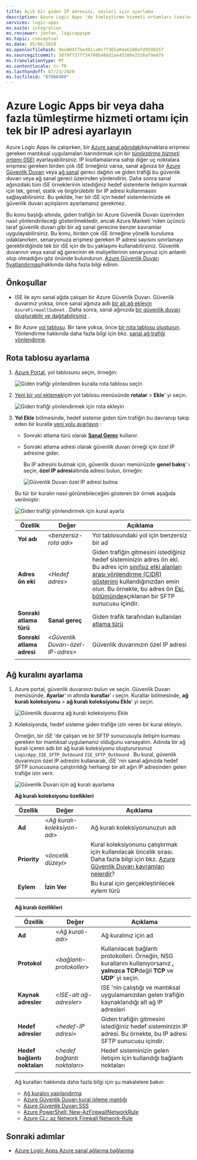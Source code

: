 ```yaml
---
title: Açık bir giden IP adresini, sesleri için ayarlama
description: Azure Logic Apps 'de tümleştirme hizmeti ortamları (sesleri) için tek bir genel giden IP adresi ayarlamayı öğrenin
services: logic-apps
ms.suite: integration
ms.reviewer: jonfan, logicappspm
ms.topic: conceptual
ms.date: 05/06/2020
ms.openlocfilehash: 9ee804f7bed01ca0c7f365a04e6108afd9598157
ms.sourcegitcommit: 3d79f737ff34708b48dd2ae45100e2516af9ed78
ms.translationtype: MT
ms.contentlocale: tr-TR
ms.lasthandoff: 07/23/2020
ms.locfileid: "87066400"
---
```

# <a name="set-up-a-single-ip-address-for-one-or-more-integration-service-environments-in-azure-logic-apps"></a>Azure Logic Apps bir veya daha fazla tümleştirme hizmeti ortamı için tek bir IP adresi ayarlayın

Azure Logic Apps ile çalışırken, bir [Azure sanal ağındaki](../virtual-network/virtual-networks-overview.md)kaynaklara erişmesi gereken mantıksal uygulamaları barındırmak için bir [ *tümleştirme hizmeti ortamı* (ISE)](../logic-apps/connect-virtual-network-vnet-isolated-environment-overview.md) ayarlayabilirsiniz. IP kısıtlamalarına sahip diğer uç noktalara erişmesi gereken birden çok ıSE örneğiniz varsa, sanal ağınıza bir [Azure Güvenlik Duvarı](../firewall/overview.md) veya [ağ sanal](../virtual-network/virtual-networks-overview.md#filter-network-traffic) gereci dağıtın ve giden trafiği bu güvenlik duvarı veya ağ sanal gereci üzerinden yönlendirin. Daha sonra sanal ağınızdaki tüm ıSE örneklerinin istediğiniz hedef sistemlerle iletişim kurmak için tek, genel, statik ve öngörülebilir bir IP adresi kullanmasını sağlayabilirsiniz. Bu şekilde, her bir ıSE için hedef sistemlerinizde ek güvenlik duvarı açılışlarını ayarlamanız gerekmez.

Bu konu başlığı altında, giden trafiğin bir Azure Güvenlik Duvarı üzerinden nasıl yönlendirileceği gösterilmektedir, ancak Azure Marketi 'nden üçüncü taraf güvenlik duvarı gibi bir ağ sanal gerecine benzer kavramlar uygulayabilirsiniz. Bu konu, birden çok ıSE örneğine yönelik kuruluma odaklanırken, senaryonuza erişmesi gereken IP adresi sayısını sınırlamayı gerektirdiğinde tek bir ıSE için de bu yaklaşımı kullanabilirsiniz. Güvenlik duvarının veya sanal ağ gerecinin ek maliyetlerinin senaryonuz için anlamlı olup olmadığını göz önünde bulundurun. [Azure Güvenlik Duvarı fiyatlandırması](https://azure.microsoft.com/pricing/details/azure-firewall/)hakkında daha fazla bilgi edinin.

## <a name="prerequisites"></a>Önkoşullar

* ISE ile aynı sanal ağda çalışan bir Azure Güvenlik Duvarı. Güvenlik duvarınız yoksa, önce sanal ağınıza adlı [bir alt ağ ekleyin](../virtual-network/virtual-network-manage-subnet.md#add-a-subnet) `AzureFirewallSubnet` . Daha sonra, sanal ağınızda [bir güvenlik duvarı oluşturabilir ve dağıtabilirsiniz](../firewall/tutorial-firewall-deploy-portal.md#deploy-the-firewall) .

* Bir Azure [yol tablosu](../virtual-network/manage-route-table.md). Bir tane yoksa, önce [bir rota tablosu oluşturun](../virtual-network/manage-route-table.md#create-a-route-table). Yönlendirme hakkında daha fazla bilgi için bkz. [sanal ağ trafiği yönlendirme](../virtual-network/virtual-networks-udr-overview.md).

## <a name="set-up-route-table"></a>Rota tablosu ayarlama

1. [Azure Portal](https://portal.azure.com), yol tablosunu seçin, örneğin:

   ![Giden trafiği yönlendiren kuralla rota tablosu seçin](./media/connect-virtual-network-vnet-set-up-single-ip-address/select-route-table-for-virtual-network.png)

1. [Yeni bir yol eklemek](../virtual-network/manage-route-table.md#create-a-route)için yol tablosu menüsünde **rotalar**  >  **Ekle**' yi seçin.

   ![Giden trafiği yönlendirmek için rota ekleyin](./media/connect-virtual-network-vnet-set-up-single-ip-address/add-route-to-route-table.png)

1. **Yol Ekle** bölmesinde, hedef sisteme giden tüm trafiğin bu davranışı takip eden bir kuralla [yeni yolu ayarlayın](../virtual-network/manage-route-table.md#create-a-route) :

   * Sonraki atlama türü olarak [**Sanal Gereç**](../virtual-network/virtual-networks-udr-overview.md#user-defined) kullanır.

   * Sonraki atlama adresi olarak güvenlik duvarı örneği için özel IP adresine gider.

     Bu IP adresini bulmak için, güvenlik duvarı menünüzde **genel bakış**' ı seçin, **özel IP adresi**altında adresi bulun, örneğin:

     ![Güvenlik Duvarı özel IP adresi bulma](./media/connect-virtual-network-vnet-set-up-single-ip-address/find-firewall-private-ip-address.png)

   Bu tür bir kuralın nasıl görünebileceğini gösteren bir örnek aşağıda verilmiştir:

   ![Giden trafiği yönlendirmek için kural ayarla](./media/connect-virtual-network-vnet-set-up-single-ip-address/add-rule-to-route-table.png)

   | Özellik | Değer | Açıklama |
   |----------|-------|-------------|
   | **Yol adı** | <*benzersiz-rota adı*> | Yol tablosundaki yol için benzersiz bir ad |
   | **Adres ön eki** | <*Hedef adres*> | Giden trafiğin gitmesini istediğiniz hedef sisteminizin adres ön eki. Bu adres için [sınıfsız etki alanları arası yönlendirme (CIDR) gösterimi](https://en.wikipedia.org/wiki/Classless_Inter-Domain_Routing) kullandığınızdan emin olun. Bu örnekte, bu adres ön [Eki, bölümünde](#set-up-network-rule)açıklanan bir SFTP sunucusu içindir. |
   | **Sonraki atlama türü** | **Sanal gereç** | Giden trafik tarafından kullanılan [atlama türü](../virtual-network/virtual-networks-udr-overview.md#next-hop-types-across-azure-tools) |
   | **Sonraki atlama adresi** | <*Güvenlik Duvarı-özel-IP-adres*> | Güvenlik duvarınızın özel IP adresi |
   |||

<a name="set-up-network-rule"></a>

## <a name="set-up-network-rule"></a>Ağ kuralını ayarlama

1. Azure portal, güvenlik duvarınızı bulun ve seçin. Güvenlik Duvarı menüsünde, **Ayarlar**' ın altında **kurallar**' ı seçin. Kurallar bölmesinde, **ağ kuralı koleksiyonu**  >  **ağ kuralı koleksiyonu Ekle**' yi seçin.

   ![Güvenlik duvarına ağ kuralı koleksiyonu Ekle](./media/connect-virtual-network-vnet-set-up-single-ip-address/add-network-rule-collection.png)

1. Koleksiyonda, hedef sisteme giden trafiğe izin veren bir kural ekleyin.

   Örneğin, bir ıSE 'de çalışan ve bir SFTP sunucusuyla iletişim kurması gereken bir mantıksal uygulamanız olduğunu varsayalım. Adında bir ağ kuralı içeren adlı bir ağ kuralı koleksiyonu oluşturursunuz `LogicApp_ISE_SFTP_Outbound` `ISE_SFTP_Outbound` . Bu kural, güvenlik duvarınızın özel IP adresini kullanarak, ıSE 'nin sanal ağınızda hedef SFTP sunucusuna çalıştırıldığı herhangi bir alt ağın IP adresinden gelen trafiğe izin verir.

   ![Güvenlik Duvarı için ağ kuralı ayarlama](./media/connect-virtual-network-vnet-set-up-single-ip-address/set-up-network-rule-for-firewall.png)

   **Ağ kuralı koleksiyonu özellikleri**

   | Özellik | Değer | Açıklama |
   |----------|-------|-------------|
   | **Ad** | <*Ağ kuralı-koleksiyon-adı*> | Ağ kuralı koleksiyonunuzun adı |
   | **Priority** | <*öncelik düzeyi*> | Kural koleksiyonunu çalıştırmak için kullanılacak öncelik sırası. Daha fazla bilgi için bkz. [Azure Güvenlik Duvarı kavramları nelerdir](../firewall/firewall-faq.md#what-are-some-azure-firewall-concepts)? |
   | **Eylem** | **İzin Ver** | Bu kural için gerçekleştirilecek eylem türü |
   |||

   **Ağ kuralı özellikleri**

   | Özellik | Değer | Açıklama |
   |----------|-------|-------------|
   | **Ad** | <*Ağ kuralı-adı*> | Ağ kuralınız için ad |
   | **Protokol** | <*bağlantı-protokoller*> | Kullanılacak bağlantı protokolleri. Örneğin, NSG kurallarını kullanıyorsanız **, yalnızca TCP**değil **TCP** ve **UDP**' yi seçin. |
   | **Kaynak adresler** | <*ISE-alt ağ-adresler*> | ISE 'nin çalıştığı ve mantıksal uygulamanızdan gelen trafiğin kaynaklandığı alt ağ IP adresleri |
   | **Hedef adresler** | <*hedef-IP adresi*> | Giden trafiğin gitmesini istediğiniz hedef sisteminizin IP adresi. Bu örnekte, bu IP adresi SFTP sunucusu içindir. |
   | **Hedef bağlantı noktaları** | <*hedef bağlantı noktaları*> | Hedef sisteminizin gelen iletişim için kullandığı bağlantı noktaları |
   |||

   Ağ kuralları hakkında daha fazla bilgi için şu makalelere bakın:

   * [Ağ kuralını yapılandırma](../firewall/tutorial-firewall-deploy-portal.md#configure-a-network-rule)
   * [Azure Güvenlik Duvarı kural işleme mantığı](../firewall/rule-processing.md#network-rules-and-applications-rules)
   * [Azure Güvenlik Duvarı SSS](../firewall/firewall-faq.md)
   * [Azure PowerShell: New-AzFirewallNetworkRule](/powershell/module/az.network/new-azfirewallnetworkrule)
   * [Azure CLı: az Network Firewall Network-Rule](/cli/azure/ext/azure-firewall/network/firewall/network-rule?view=azure-cli-latest#ext-azure-firewall-az-network-firewall-network-rule-create)

## <a name="next-steps"></a>Sonraki adımlar

* [Azure Logic Apps Azure sanal ağlarına bağlanma](../logic-apps/connect-virtual-network-vnet-isolated-environment.md)
